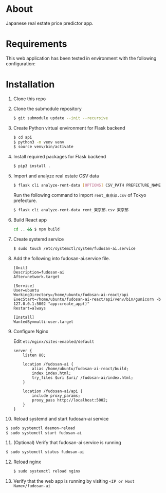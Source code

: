 # About
Japanese real estate price predictor app.

# Requirements
This web application has been tested in environment with
the following configuration:

# Installation
1. Clone this repo
2. Clone the submodule repository

   ```bash
   $ git submodule update --init --recursive
   ```

3. Create Python virtual environment for Flask backend

   ```bash
   $ cd api
   $ python3 -m venv venv
   $ source venv/bin/activate
   ```

4. Install required packages for Flask backend

    ```bash
    $ pip3 install .
    ```

5. Import and analyze real estate CSV data

    ```bash
    $ flask cli analyze-rent-data [OPTIONS] CSV_PATH PREFECTURE_NAME
    ```

    Run the following command to import `rent_東京部.csv` of Tokyo prefecture.

    ```bash
    $ flask cli analyze-rent-data rent_東京部.csv 東京部
    ```

6. Build React app

    ```bash
    cd .. && $ npm build
    ```

7. Create systemd service

    ```bash
    $ sudo touch /etc/systemctl/system/fudosan-ai.service
    ```

8. Add the following into fudosan-ai.service file.

    ```
    [Unit]
    Description=fudosan-ai
    After=network.target

    [Service]
    User=ubuntu
    WorkingDirectory=/home/ubuntu/fudosan-ai-react/api
    ExecStart=/home/ubuntu/fudosan-ai-react/api/venv/bin/gunicorn -b 127.0.0.1:5002 "app:create_app()"
    Restart=always

    [Install]
    WantedBy=multi-user.target
    ```

9. Configure Nginx

    Edit `etc/nginx/sites-enabled/default`

    ```
    server {
        listen 80;

        location /fudosan-ai {
            alias /home/ubuntu/fudosan-ai-react/build;
            index index.html;
            try_files $uri $uri/ /fudosan-ai/index.html;
        }

        location /fudosan-ai/api {
            include proxy_params;
            proxy_pass http://localhost:5002;
        }
    }
    ```

10. Reload systemd and start fudosan-ai service

   ```bash
   $ sudo systemctl daemon-reload
   $ sudo systemctl start fudosan-ai
   ```

11. (Optional) Verify that fudosan-ai service is running

   ```bash
   $ sudo systemctl status fudosan-ai
   ```

12. Reload nginx

    ```bash
    $ sudo systemctl reload nginx
    ```

13. Verify that the web app is running by visiting `<IP or Host Name>/fudosan-ai`
